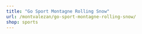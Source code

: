 ```yaml
---
title: "Go Sport Montagne Rolling Snow"
url: /montvalezan/go-sport-montagne-rolling-snow/
shop: sports
---
```

